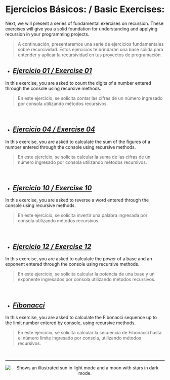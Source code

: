 <h1 align="center" >  Ejercicios Básicos: / Basic Exercises:  </h1> 

Next, we will present a series of fundamental exercises on recursion. These exercises will give you a solid
foundation for understanding and applying recursion in your programming projects.
> A continuación, presentaremos una serie de ejercicios fundamentales sobre recursividad. Estos ejercicios te
brindarán una base sólida para entender y aplicar la recursividad en tus proyectos de programación.


* ## [_Ejercicio 01 / Exercise 01_](Ejercicio1)
In this exercise, you are asked to count the digits of a number entered through the console using recursive methods.
>En este ejercicio, se solicita contar las cifras de un número ingresado por consola utilizando métodos recursivos.

<br>

* ## [_Ejercicio 04 / Exercise 04_](Ejercicio4)
In this exercise, you are asked to calculate the sum of the figures of a number entered through the console
using recursive methods.
> En este ejercicio, se solicita calcular la suma de las cifras de un número ingresado por consola utilizando
métodos recursivos.

<br>

* ## [_Ejercicio 10 / Exercise 10_](Ejercicio10)
In this exercise, you are asked to reverse a word entered through the console using recursive methods.
>En este ejercicio, se solicita invertir una palabra ingresada por consola utilizando métodos recursivos.

<br>

* ## [_Ejercicio 12 / Exercise 12_](Ejercicio12)
In this exercise, you are asked to calculate the power of a base and an exponent entered through the console using recursive methods.
> En este ejercicio, se solicita calcular la potencia de una base y un exponente ingresados por consola utilizando métodos recursivos.

<br>

* ## [_Fibonacci_](Fibonacci)
In this exercise, you are asked to calculate the Fibonacci sequence up to the limit number entered by console, using recursive methods.
> En este ejercicio, se solicita calcular la secuencia de Fibonacci hasta el número límite ingresado por consola, utilizando métodos recursivos.

<br>

____

<p align="center">
<picture>
  <source media="(prefers-color-scheme: dark)"  srcset="https://i.postimg.cc/Sx8T38Nb/286532033-407e9e72-be8d-438c-9429-c2e147eee0bd.png">
  <source media="(prefers-color-scheme: light)" srcset="https://i.postimg.cc/CL9rcJ04/286531772-5939be39-6c32-4142-af58-ea5083ac4d1b.png">
  <img alt="Shows an illustrated sun in light mode and a moon with stars in dark mode." src="https://i.postimg.cc/CL9rcJ04/286531772-5939be39-6c32-4142-af58-ea5083ac4d1b.png">
</picture>
</p>
